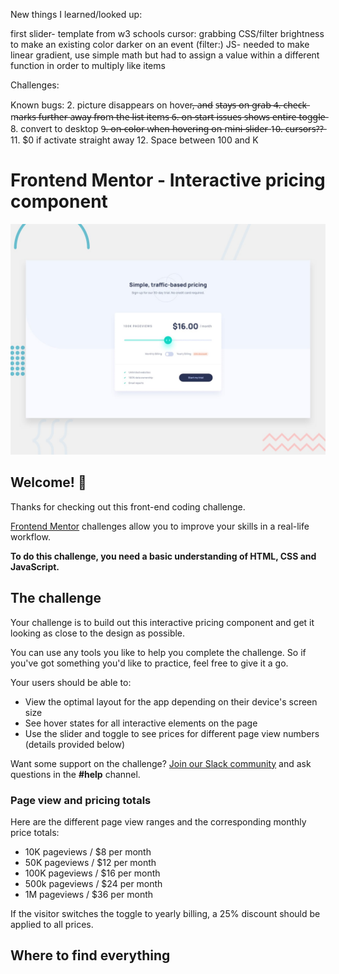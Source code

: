 New things I learned/looked up:

first slider- template from w3 schools
cursor: grabbing
CSS/filter brightness to make an existing color darker on an event (filter:)
JS- needed to make linear gradient, use simple math but had to assign a value within a different function in order to multiply like items 

Challenges: 

Known bugs: 
2.  picture disappears on hover,̶ a̶n̶d̶ s̶t̶a̶y̶s̶ o̶n̶ g̶r̶a̶b̶
4̶.̶ c̶h̶e̶c̶k̶ m̶a̶r̶k̶s̶ f̶u̶r̶t̶h̶e̶r̶ a̶w̶a̶y̶ f̶r̶o̶m̶ t̶h̶e̶ l̶i̶s̶t̶ i̶t̶e̶m̶s̶ 
6̶.̶ o̶n̶-̶s̶t̶a̶r̶t̶ i̶s̶s̶u̶e̶s̶ s̶h̶o̶w̶s̶ e̶n̶t̶i̶r̶e̶ t̶o̶g̶g̶l̶e̶
8. convert to desktop
9̶.̶ o̶n̶-̶c̶o̶l̶o̶r̶ w̶h̶e̶n̶ h̶o̶v̶e̶r̶i̶n̶g̶ o̶n̶ m̶i̶n̶i̶-̶s̶l̶i̶d̶e̶r̶
1̶0̶.̶ c̶u̶r̶s̶o̶r̶s̶?̶?̶
11. $0 if activate straight away
12. Space between 100 and K

# Frontend Mentor - Interactive pricing component

![Design preview for the Interactive pricing component coding challenge](./design/desktop-preview.jpg)

## Welcome! 👋

Thanks for checking out this front-end coding challenge.

[Frontend Mentor](https://www.frontendmentor.io) challenges allow you to improve your skills in a real-life workflow.

**To do this challenge, you need a basic understanding of HTML, CSS and JavaScript.**

## The challenge

Your challenge is to build out this interactive pricing component and get it looking as close to the design as possible.

You can use any tools you like to help you complete the challenge. So if you've got something you'd like to practice, feel free to give it a go.

Your users should be able to:

- View the optimal layout for the app depending on their device's screen size
- See hover states for all interactive elements on the page
- Use the slider and toggle to see prices for different page view numbers (details provided below)

Want some support on the challenge? [Join our Slack community](https://www.frontendmentor.io/slack) and ask questions in the **#help** channel.

### Page view and pricing totals

Here are the different page view ranges and the corresponding monthly price totals:

- 10K pageviews / $8 per month
- 50K pageviews / $12 per month
- 100K pageviews / $16 per month
- 500k pageviews / $24 per month
- 1M pageviews / $36 per month

If the visitor switches the toggle to yearly billing, a 25% discount should be applied to all prices.

## Where to find everything



